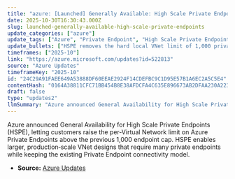 ```yaml
---
title: "azure: [Launched] Generally Available: High Scale Private Endpoints"
date: 2025-10-30T16:30:43.000Z
slug: launched-generally-available-high-scale-private-endpoints
update_categories: ["azure"]
update_tags: ["Azure", "Private Endpoint", "High Scale Private Endpoints", "Networking", "VNet limits", "Generally Available"]
update_bullets: ["HSPE removes the hard local VNet limit of 1,000 private endpoints by allowing you to upgrade a VNet to High Scale Private Endpoints.", "Intended for large‑scale deployments that need many private endpoints for PaaS, partner services, or multi‑tenant scenarios.", "Generally Available (GA) status means the feature is production ready and supported for standard use.", "Existing Private Endpoint behavior and connectivity model remains; HSPE is an upgrade to increase endpoint capacity for a VNet.", "Plan for quota and account changes — customers may need to request or configure increased quotas and review any related billing or management implications."]
timeframes: ["2025-10"]
link: "https://azure.microsoft.com/updates?id=522813"
source: "Azure Updates"
timeframeKey: "2025-10"
id: "24C29A91FAEE649A53888DF60EEAE2924F14CDEFBC9C1D95E57B1A6EC2A5C5E4"
contentHash: "0164A38811CFC71BB454B8E38AFDCFA4C635E896673AB2DFAA230A223DE3F0D9"
draft: false
type: "updates2"
llmSummary: "Azure announced General Availability for High Scale Private Endpoints (HSPE), letting customers raise the per‑Virtual Network limit on Azure Private Endpoints above the previous 1,000 endpoint cap. HSPE enables larger, production‑scale VNet designs that require many private endpoints while keeping the existing Private Endpoint connectivity model."
---
```


Azure announced General Availability for High Scale Private Endpoints (HSPE), letting customers raise the per‑Virtual Network limit on Azure Private Endpoints above the previous 1,000 endpoint cap. HSPE enables larger, production‑scale VNet designs that require many private endpoints while keeping the existing Private Endpoint connectivity model.

- **Source:** [Azure Updates](https://azure.microsoft.com/updates?id=522813)
